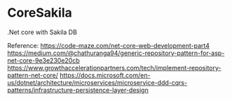 # CoreSakila
.Net core with Sakila DB

Reference: https://code-maze.com/net-core-web-development-part4
https://medium.com/@chathuranga94/generic-repository-pattern-for-asp-net-core-9e3e230e20cb
https://www.growthaccelerationpartners.com/tech/implement-repository-pattern-net-core/
https://docs.microsoft.com/en-us/dotnet/architecture/microservices/microservice-ddd-cqrs-patterns/infrastructure-persistence-layer-design
